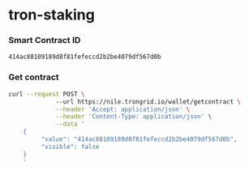 # tron-staking

### Smart Contract ID
```
414ac88109189d8f81fefeccd2b2be4079df567d0b
```

### Get contract
```sh
curl --request POST \ 
             --url https://nile.trongrid.io/wallet/getcontract \
             --header 'Accept: application/json' \
             --header 'Content-Type: application/json' \
             --data '
    {
         "value": "414ac88109189d8f81fefeccd2b2be4079df567d0b",
         "visible": false
    }
    '
```

